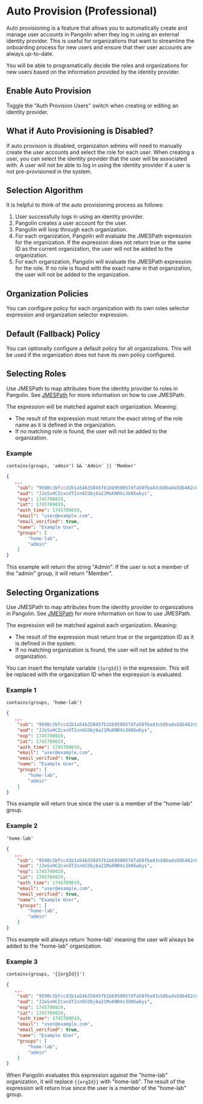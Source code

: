 # Auto Provision (Professional)

Auto provisioning is a feature that allows you to automatically create and manage user accounts in Pangolin when they log in using an external identity provider. This is useful for organizations that want to streamline the onboarding process for new users and ensure that their user accounts are always up-to-date.

You will be able to programatically decide the roles and organizations for new users based on the information provided by the identity provider.

## Enable Auto Provision

Toggle the "Auth Provision Users" switch when creating or editing an identity provider.

## What if Auto Provisioning is Disabled?

If auto provision is disabled, organization admins will need to manually create the user accounts and select the role for each user. When creating a user, you can select the identity provider that the user will be associated with. A user will not be able to log in using the identity provider if a user is not pre-provisioned in the system.

## Selection Algorithm

It is helpful to think of the auto provisioning process as follows:

1. User successfully logs in using an identity provider.
2. Pangolin creates a user account for the user.
3. Pangolin will loop through each organization.
4. For each organization, Pangolin will evaluate the JMESPath expression for the organization. If the expression does not return true or the same ID as the current organization, the user will not be added to the organization.
5. For each organization, Pangolin will evaluate the JMESPath expression for the role. If no role is found with the exact name in that organization, the user will not be added to the organization.

## Organization Policies

You can configure policy for each organization with its own roles selector expression and organization selector expression.

## Default (Fallback) Policy

You can optionally configure a default policy for all organizations. This will be used if the organization does not have its own policy configured.

## Selecting Roles

Use JMESPath to map attributes from the identity provider to roles in Pangolin. See [JMESPath](https://jmespath.org/) for more information on how to use JMESPath.

The expression will be matched against each organization. Meaning:

- The result of the expression must return the exact string of the role name as it is defined in the organization.
- If no matching role is found, the user will not be added to the organization.

### Example

```
contains(groups, 'admin') && 'Admin' || 'Member'
```

```json
{
   ...
    "sub": "9590c3bfccd1b1a54b35845fb1bb950057dfa50fba43cb8bada58b462c80e207",
    "aud": "JJoSvHCZcxnXT2sn6CObj6a21MuKNRXs3kN5wbys",
    "exp": 1745790819,
    "iat": 1745789019,
    "auth_time": 1745789019,
    "email": "user@example.com",
    "email_verified": true,
    "name": "Example User",
    "groups": [
        "home-lab",
        "admin"
    ]
}
```

This example will return the string "Admin". If the user is not a member of the "admin" group, it will return "Member".

## Selecting Organizations

Use JMESPath to map attributes from the identity provider to organizations in Pangolin. See [JMESPath](https://jmespath.org/) for more information on how to use JMESPath.

The expression will be matched against each organization. Meaning:

- The result of the expression must return true or the organization ID as it is defined in the system.
- If no matching organization is found, the user will not be added to the organization.

You can insert the template variable `{{orgId}}` in the expression. This will be replaced with the organization ID when the expression is evaluated.

### Example 1

```
contains(groups, 'home-lab')
```

```json
{
   ...
    "sub": "9590c3bfccd1b1a54b35845fb1bb950057dfa50fba43cb8bada58b462c80e207",
    "aud": "JJoSvHCZcxnXT2sn6CObj6a21MuKNRXs3kN5wbys",
    "exp": 1745790819,
    "iat": 1745789019,
    "auth_time": 1745789019,
    "email": "user@example.com",
    "email_verified": true,
    "name": "Example User",
    "groups": [
        "home-lab",
        "admin"
    ]
}
```

This example will return true since the user is a member of the "home-lab" group.

### Example 2

```
'home-lab'
```

```json
{
   ...
    "sub": "9590c3bfccd1b1a54b35845fb1bb950057dfa50fba43cb8bada58b462c80e207",
    "aud": "JJoSvHCZcxnXT2sn6CObj6a21MuKNRXs3kN5wbys",
    "exp": 1745790819,
    "iat": 1745789019,
    "auth_time": 1745789019,
    "email": "user@example.com",
    "email_verified": true,
    "name": "Example User",
    "groups": [
        "home-lab",
        "admin"
    ]
}
```

This example will always return 'home-lab' meaning the user will always be added to the "home-lab" organization.

### Example 3

```
contains(groups, '{{orgId}}')
```

```json
{
   ...
    "sub": "9590c3bfccd1b1a54b35845fb1bb950057dfa50fba43cb8bada58b462c80e207",
    "aud": "JJoSvHCZcxnXT2sn6CObj6a21MuKNRXs3kN5wbys",
    "exp": 1745790819,
    "iat": 1745789019,
    "auth_time": 1745789019,
    "email": "user@example.com",
    "email_verified": true,
    "name": "Example User",
    "groups": [
        "home-lab",
        "admin"
    ]
}
```

When Pangolin evaluates this expression against the "home-lab" organization, it will replace `{{orgId}}` with "home-lab". The result of the expression will return true since the user is a member of the "home-lab" group.

